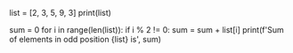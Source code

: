list = [2, 3, 5, 9, 3]
print(list)

sum = 0
for i in range(len(list)):
    if i %  2 != 0:
        sum = sum + list[i]
print(f'Sum of elements in odd position {list} is', sum)
